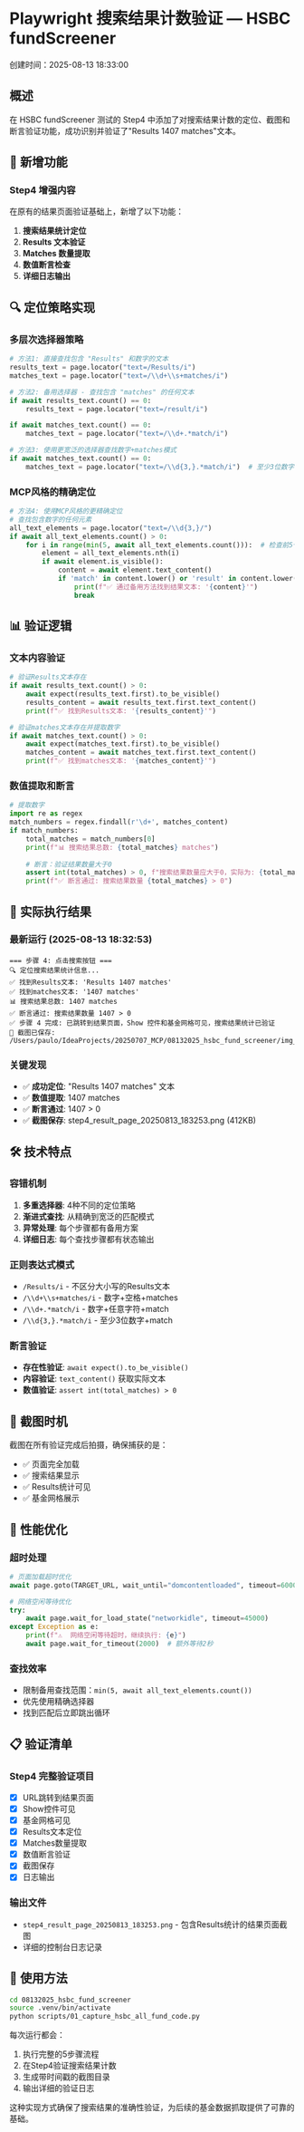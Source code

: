 # Playwright 搜索结果计数验证 — HSBC fundScreener

创建时间：2025-08-13 18:33:00

## 概述
在 HSBC fundScreener 测试的 Step4 中添加了对搜索结果计数的定位、截图和断言验证功能，成功识别并验证了"Results 1407 matches"文本。

## 🎯 新增功能

### Step4 增强内容
在原有的结果页面验证基础上，新增了以下功能：

1. **搜索结果统计定位**
2. **Results 文本验证**  
3. **Matches 数量提取**
4. **数值断言检查**
5. **详细日志输出**

## 🔍 定位策略实现

### 多层次选择器策略
```python
# 方法1: 直接查找包含 "Results" 和数字的文本
results_text = page.locator("text=/Results/i")
matches_text = page.locator("text=/\\d+\\s+matches/i")

# 方法2: 备用选择器 - 查找包含 "matches" 的任何文本
if await results_text.count() == 0:
    results_text = page.locator("text=/result/i")

if await matches_text.count() == 0:
    matches_text = page.locator("text=/\\d+.*match/i")

# 方法3: 使用更宽泛的选择器查找数字+matches模式
if await matches_text.count() == 0:
    matches_text = page.locator("text=/\\d{3,}.*match/i")  # 至少3位数字
```

### MCP风格的精确定位
```python
# 方法4: 使用MCP风格的更精确定位
# 查找包含数字的任何元素
all_text_elements = page.locator("text=/\\d{3,}/")
if await all_text_elements.count() > 0:
    for i in range(min(5, await all_text_elements.count())):  # 检查前5个匹配
        element = all_text_elements.nth(i)
        if await element.is_visible():
            content = await element.text_content()
            if 'match' in content.lower() or 'result' in content.lower():
                print(f"✅ 通过备用方法找到结果文本: '{content}'")
                break
```

## 📊 验证逻辑

### 文本内容验证
```python
# 验证Results文本存在
if await results_text.count() > 0:
    await expect(results_text.first).to_be_visible()
    results_content = await results_text.first.text_content()
    print(f"✅ 找到Results文本: '{results_content}'")

# 验证matches文本存在并提取数字
if await matches_text.count() > 0:
    await expect(matches_text.first).to_be_visible()
    matches_content = await matches_text.first.text_content()
    print(f"✅ 找到matches文本: '{matches_content}'")
```

### 数值提取和断言
```python
# 提取数字
import re as regex
match_numbers = regex.findall(r'\d+', matches_content)
if match_numbers:
    total_matches = match_numbers[0]
    print(f"📊 搜索结果总数: {total_matches} matches")
    
    # 断言：验证结果数量大于0
    assert int(total_matches) > 0, f"搜索结果数量应大于0，实际为: {total_matches}"
    print(f"✅ 断言通过: 搜索结果数量 {total_matches} > 0")
```

## 🎯 实际执行结果

### 最新运行 (2025-08-13 18:32:53)
```
=== 步骤 4: 点击搜索按钮 ===
🔍 定位搜索结果统计信息...
✅ 找到Results文本: 'Results 1407 matches'
✅ 找到matches文本: '1407 matches'
📊 搜索结果总数: 1407 matches
✅ 断言通过: 搜索结果数量 1407 > 0
✅ 步骤 4 完成: 已跳转到结果页面，Show 控件和基金网格可见，搜索结果统计已验证
📸 截图已保存: /Users/paulo/IdeaProjects/20250707_MCP/08132025_hsbc_fund_screener/img_20250813_183253/step4_result_page_20250813_183253.png
```

### 关键发现
- ✅ **成功定位**: "Results 1407 matches" 文本
- ✅ **数值提取**: 1407 matches
- ✅ **断言通过**: 1407 > 0
- ✅ **截图保存**: step4_result_page_20250813_183253.png (412KB)

## 🛠️ 技术特点

### 容错机制
1. **多重选择器**: 4种不同的定位策略
2. **渐进式查找**: 从精确到宽泛的匹配模式
3. **异常处理**: 每个步骤都有备用方案
4. **详细日志**: 每个查找步骤都有状态输出

### 正则表达式模式
- `/Results/i` - 不区分大小写的Results文本
- `/\\d+\\s+matches/i` - 数字+空格+matches
- `/\\d+.*match/i` - 数字+任意字符+match
- `/\\d{3,}.*match/i` - 至少3位数字+match

### 断言验证
- **存在性验证**: `await expect().to_be_visible()`
- **内容验证**: `text_content()` 获取实际文本
- **数值验证**: `assert int(total_matches) > 0`

## 📸 截图时机

截图在所有验证完成后拍摄，确保捕获的是：
- ✅ 页面完全加载
- ✅ 搜索结果显示
- ✅ Results统计可见
- ✅ 基金网格展示

## 🔧 性能优化

### 超时处理
```python
# 页面加载超时优化
await page.goto(TARGET_URL, wait_until="domcontentloaded", timeout=60000)

# 网络空闲等待优化
try:
    await page.wait_for_load_state("networkidle", timeout=45000)
except Exception as e:
    print(f"⚠️  网络空闲等待超时，继续执行: {e}")
    await page.wait_for_timeout(2000)  # 额外等待2秒
```

### 查找效率
- 限制备用查找范围：`min(5, await all_text_elements.count())`
- 优先使用精确选择器
- 找到匹配后立即跳出循环

## 📋 验证清单

### Step4 完整验证项目
- [x] URL跳转到结果页面
- [x] Show控件可见
- [x] 基金网格可见
- [x] Results文本定位
- [x] Matches数量提取
- [x] 数值断言验证
- [x] 截图保存
- [x] 日志输出

### 输出文件
- `step4_result_page_20250813_183253.png` - 包含Results统计的结果页面截图
- 详细的控制台日志记录

## 🚀 使用方法

```bash
cd 08132025_hsbc_fund_screener
source .venv/bin/activate
python scripts/01_capture_hsbc_all_fund_code.py
```

每次运行都会：
1. 执行完整的5步骤流程
2. 在Step4验证搜索结果计数
3. 生成带时间戳的截图目录
4. 输出详细的验证日志

这种实现方式确保了搜索结果的准确性验证，为后续的基金数据抓取提供了可靠的基础。
